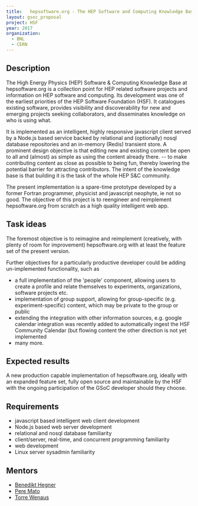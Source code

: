 ```yaml
---
title:   hepsoftware.org - The HEP Software and Computing Knowledge Base
layout: gsoc_proposal
project: HSF
year: 2017
organization:
  - BNL
  - CERN
---
```


## Description

The High Energy Physics (HEP) Software & Computing Knowledge Base at hepsoftware.org is a collection point for HEP related software projects and information on HEP software and computing. Its development was one of the earliest priorities of the HEP Software Foundation (HSF). It catalogues existing software, provides visibility and discoverability for new  and emerging projects seeking collaborators, and disseminates knowledge on who is using what.

It is implemented as an intelligent, highly responsive javascript client served by a Node.js based service backed by relational and (optionally) nosql database repositories and an in-memory (Redis) transient store. A prominent design objective is that editing new and existing content be open to all and (almost) as simple as using the content already there. -- to make contributing content as close as possible to being fun, thereby lowering the potential barrier for attracting contributors. The intent of the knowledge base is that building it is the task of the whole HEP S&C community.

The present implementation is a spare-time prototype developed by a former Fortran programmer, physicist and javascript neophyte, ie not so good. The objective of this project is to reengineer and reimplement hepsoftware.org from scratch as a high quality intelligent web app. 

## Task ideas

The foremost objective is to reimagine and reimplement (creatively, with plenty of room for improvement) hepsoftware.org with at least the feature set of the present version.

Further objectives for a particularly productive developer could be adding un-implemented functionality, such as
- a full implementation of the 'people' component, allowing users to create a profile and relate themselves to experiments, organizations, software projects etc.
- implementation of group support, allowing for group-specific (e.g. experiment-specific) content, which may be private to the group or public
- extending the integration with other information sources, e.g. google calendar integration was recently added to automatically ingest the HSF Community Calendar (but flowing content the other direction is not yet implemented
- many more.

## Expected results

A new production capable implementation of hepsoftware.org, ideally with an expanded feature set, fully open source and maintainable by the HSF with the ongoing participation of the GSoC developer should they choose.

## Requirements

- javascript based intelligent web client development
- Node.js based web server development
- relational and nosql database familiarity
- client/server, real-time, and concurrent programming familiarity
- web development
- Linux server sysadmin familiarity

## Mentors

 * [Benedikt Hegner](mailto:benedikt.hegner@cern.ch)
 * [Pere Mato](mailto:pere.mato@cern.ch)
 * [Torre Wenaus](mailto:wenaus@gmail.com)

